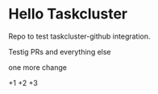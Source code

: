 # Hello Taskcluster

Repo to test taskcluster-github integration.


Testig PRs
and everything else

one more change

+1
+2
+3